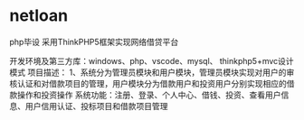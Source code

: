 # netloan
php毕设
采用ThinkPHP5框架实现网络借贷平台

开发环境及第三方库：windows、php、vscode、mysql、 thinkphp5+mvc设计模式
项目描述：
1、系统分为管理员模块和用户模块，管理员模块实现对用户的审核认证和对借款项目的管理，用户模块分为借款用户和投资用户分别实现相应的借款操作和投资操作 
系统功能：注册、登录、个人中心、借钱、投资、查看用户信息、用户信用认证、投标项目和借款项目管理
